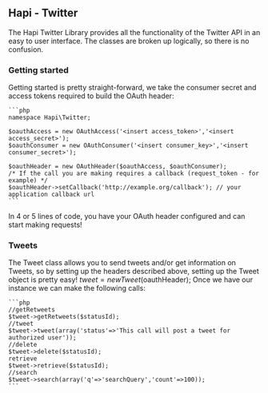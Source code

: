 ## Hapi - Twitter

The Hapi Twitter Library provides all the functionality of the Twitter API in an easy to user interface. The classes are
broken up logically, so there is no confusion.

### Getting started
Getting started is pretty straight-forward, we take the consumer secret and access tokens required to build the OAuth
header:

    ```php
    namespace Hapi\Twitter;

    $oauthAccess = new OAuthAccess('<insert access_token>','<insert access_secret>');
    $oauthConsumer = new OAuthConsumer('<insert consumer_key>','<insert consumer_secret>');

    $oauthHeader = new OAuthHeader($oauthAccess, $oauthConsumer);
    /* If the call you are making requires a callback (request_token - for example) */
    $oauthHeader->setCallback('http://example.org/callback'); // your application callback url
    ```
In 4 or 5 lines of code, you have your OAuth header configured and can start making requests!

### Tweets
The Tweet class allows you to send tweets and/or get information on Tweets, so by setting up the headers described
above, setting up the Tweet object is pretty easy!
$tweet = new Tweet($oauthHeader);
Once we have our instance we can make the following calls:

    ```php
    //getRetweets
    $tweet->getRetweets($statusId);
    //tweet
    $tweet->tweet(array('status'=>'This call will post a tweet for authorized user'));
    //delete
    $tweet->delete($statusId);
    retrieve
    $tweet->retrieve($statusId);
    //search
    $tweet->search(array('q'=>'searchQuery','count'=>100));
    ```
